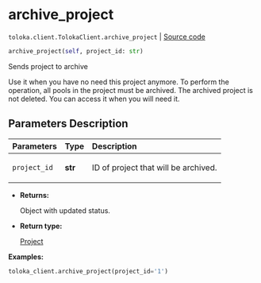 # archive_project
`toloka.client.TolokaClient.archive_project` | [Source code](https://github.com/Toloka/toloka-kit/blob/v0.1.24/src/client/__init__.py#L44)

```python
archive_project(self, project_id: str)
```

Sends project to archive


Use it when you have no need this project anymore. To perform the operation, all pools in the project must be archived.
The archived project is not deleted. You can access it when you will need it.

## Parameters Description

| Parameters | Type | Description |
| :----------| :----| :-----------|
`project_id`|**str**|<p>ID of project that will be archived.</p>

* **Returns:**

  Object with updated status.

* **Return type:**

  [Project](toloka.client.project.Project.md)

**Examples:**

```python
toloka_client.archive_project(project_id='1')
```
